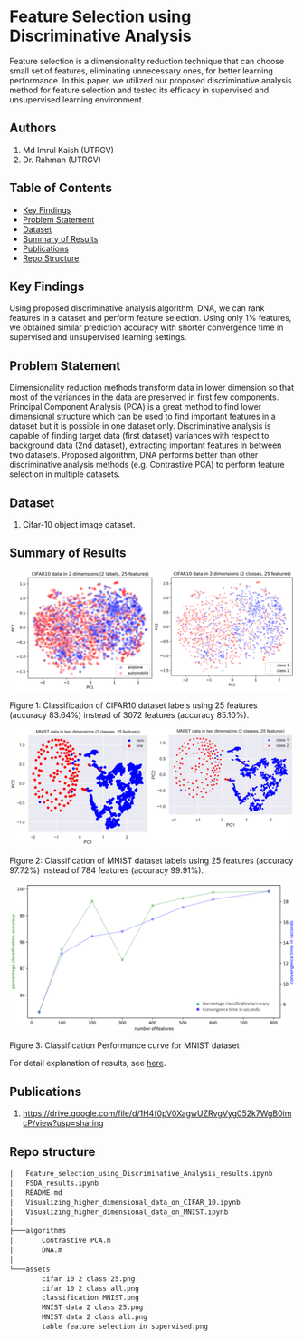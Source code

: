 # Feature Selection using Discriminative Analysis

Feature selection is a dimensionality reduction technique that can choose small set of features, eliminating unnecessary ones, for better learning performance. In this paper, we utilized our proposed discriminative analysis method for feature selection and tested its efficacy in supervised and unsupervised learning environment.

## Authors

1. Md Imrul Kaish (UTRGV)
2. Dr. Rahman (UTRGV)

## Table of Contents

* <a href="https://github.com/Imrul2322/feature-selection-using-discriminative-analysis#Key-Findings">Key Findings</a>
* <a href="https://github.com/Imrul2322/feature-selection-using-discriminative-analysis#Problem-Statement">Problem Statement</a>
* <a href="https://github.com/Imrul2322/feature-selection-using-discriminative-analysis#Dataset">Dataset</a>
* <a href="https://github.com/Imrul2322/feature-selection-using-discriminative-analysis#Summary-of-Results">Summary of Results</a>
* <a href="https://github.com/Imrul2322/feature-selection-using-discriminative-analysis#Publications">Publications</a>
* <a href="https://github.com/Imrul2322/feature-selection-using-discriminative-analysis#Repo-structure">Repo Structure</a>
## Key Findings

Using proposed discriminative analysis algorithm, DNA, we can rank features in a dataset and perform feature selection. Using only 1% features, we obtained similar prediction accuracy with shorter convergence time in supervised and unsupervised learning settings. 

## Problem Statement

Dimensionality reduction methods transform data in lower dimension so that most of the variances in the data are preserved in first few components. Principal Component Analysis (PCA) is a great method to find lower dimensional structure which can be used to find important features in a dataset but it is possible in one dataset only. Discriminative analysis is capable of finding target data (first dataset) variances with respect to background data (2nd dataset), extracting important features in between two datasets. Proposed algorithm, DNA performs better than other discriminative analysis methods (e.g. Contrastive PCA) to perform feature selection in multiple datasets. 

## Dataset

1. Cifar-10 object image dataset.

## Summary of Results

![alt text](https://github.com/Imrul2322/Feature-Selection-using-Discriminative-Analysis/blob/main/assets/cifar%2010%202%20class%2025.png)

Figure 1: Classification of CIFAR10 dataset labels using 25 features (accuracy 83.64%) instead of 3072 features (accuracy 85.10%).

![alt text](https://github.com/Imrul2322/Feature-Selection-using-Discriminative-Analysis/blob/main/assets/MNIST%20data%202%20class%2025.png)

Figure 2: Classification of MNIST dataset labels using 25 features (accuracy 97.72%) instead of 784 features (accuracy 99.91%).

![alt text](https://github.com/Imrul2322/Feature-Selection-using-Discriminative-Analysis/blob/main/assets/classification%20MNIST.png)

Figure 3: Classification Performance curve for MNIST dataset

For detail explanation of results, see <a href="https://github.com/Imrul2322/Feature-Selection-using-Discriminative-Analysis/blob/main/FSDA_results.ipynb">here</a>.


## Publications

1. https://drive.google.com/file/d/1H4f0pV0XagwUZRvgVyg052k7WgB0imcP/view?usp=sharing

## Repo structure

```bash
│   Feature_selection_using_Discriminative_Analysis_results.ipynb
│   FSDA_results.ipynb
│   README.md
│   Visualizing_higher_dimensional_data_on_CIFAR_10.ipynb
│   Visualizing_higher_dimensional_data_on_MNIST.ipynb
│
├───algorithms
│       Contrastive PCA.m
│       DNA.m
│
└───assets
        cifar 10 2 class 25.png
        cifar 10 2 class all.png
        classification MNIST.png
        MNIST data 2 class 25.png
        MNIST data 2 class all.png
        table feature selection in supervised.png
```
